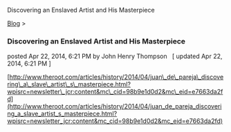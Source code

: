 Discovering an Enslaved Artist and His Masterpiece 

[Blog](../z-blog-1.html)‎ > ‎

### Discovering an Enslaved Artist and His Masterpiece

posted Apr 22, 2014, 6:21 PM by John Henry Thompson   \[ updated Apr 22, 2014, 6:21 PM \]

  
[http://www.theroot.com/articles/history/2014/04/juan\_de\_pareja\_discovering\_a\_slave\_artist\_s\_masterpiece.html?wpisrc=newsletter\_jcr:content&mc\_cid=98b9e1d0d2&mc\_eid=e7663da2fd](http://www.theroot.com/articles/history/2014/04/juan_de_pareja_discovering_a_slave_artist_s_masterpiece.html?wpisrc=newsletter_jcr:content&mc_cid=98b9e1d0d2&mc_eid=e7663da2fd)  
  
  

